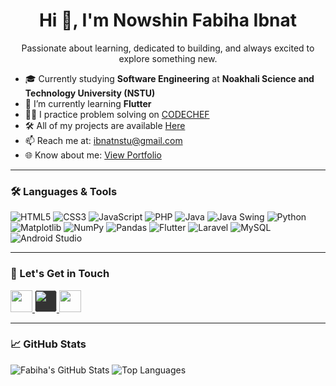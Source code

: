 <h1 align="center">Hi 👋, I'm Nowshin Fabiha Ibnat</h1>


<p align="center">Passionate about learning, dedicated to building, and always excited to explore something new.</p>

- 🎓 Currently studying **Software Engineering** at **Noakhali Science and Technology University (NSTU)**
- 🌱 I’m currently learning **Flutter**
- 👨‍💻 I practice problem solving on [CODECHEF](https://www.codechef.com/users/fabiha_ibnat)
- 🛠 All of my projects are available [Here](https://github.com/FabihaPritha)
- 📫 Reach me at: ibnatnstu@gmail.com
- 🌐 Know about me: [View Portfolio](https://fabihapritha.github.io/My_Portfolio/)

---

### 🛠️ Languages & Tools

![HTML5](https://img.shields.io/badge/-HTML5-E34F26?style=flat&logo=html5&logoColor=white)
![CSS3](https://img.shields.io/badge/-CSS3-1572B6?style=flat&logo=css3)
![JavaScript](https://img.shields.io/badge/-JavaScript-F7DF1E?style=flat&logo=javascript)
![PHP](https://img.shields.io/badge/-PHP-777BB4?style=flat&logo=php)
![Java](https://img.shields.io/badge/-Java-007396?style=flat&logo=java)
![Java Swing](https://img.shields.io/badge/-Java_Swing-007396?style=flat&logo=java)
![Python](https://img.shields.io/badge/-Python-3776AB?style=flat&logo=python)
![Matplotlib](https://img.shields.io/badge/-Matplotlib-11557C?style=flat&logo=plotly)
![NumPy](https://img.shields.io/badge/-NumPy-013243?style=flat&logo=numpy)
![Pandas](https://img.shields.io/badge/-Pandas-150458?style=flat&logo=pandas)
![Flutter](https://img.shields.io/badge/-Flutter-02569B?style=flat&logo=flutter)
![Laravel](https://img.shields.io/badge/-Laravel-FF2D20?style=flat&logo=laravel)
![MySQL](https://img.shields.io/badge/-MySQL-4479A1?style=flat&logo=mysql)
![Android Studio](https://img.shields.io/badge/-Android%20Studio-3DDC84?style=flat&logo=android-studio&logoColor=white)


---

### 🤝 Let's Get in Touch

<p align="left">
  <a href="https://www.linkedin.com/in/nowshin-fabiha-ibnat-594027263/" target="_blank">
    <img src="https://img.icons8.com/color/48/000000/linkedin.png" width="35" />
  </a>
  <a href="https://github.com/FabihaPritha" target="_blank">
    <img src="https://img.icons8.com/ios-filled/50/ffffff/github.png" width="35" style="background-color:#333; border-radius:5px;" />
  </a>
  <a href="https://www.facebook.com/fabiha.ibnat.1426/" target="_blank">
    <img src="https://img.icons8.com/color/48/000000/facebook-new.png" width="35" />
  </a>
</p>




---

### 📈 GitHub Stats

![Fabiha's GitHub Stats](https://github-readme-stats.vercel.app/api?username=FabihaPritha&show_icons=true&theme=radical) 
![Top Languages](https://github-readme-stats.vercel.app/api/top-langs/?username=FabihaPritha&layout=compact&theme=radical)
